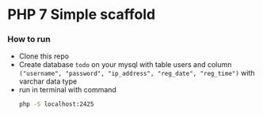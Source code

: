 # PHP 7 Simple scaffold

### How to run
* Clone this repo
* Create database `todo` on your mysql with table users and column `("username", "password", "ip_address", "reg_date", "reg_time")` with varchar data type
* run in terminal with command 
    ```bash
    php -S localhost:2425
    ```